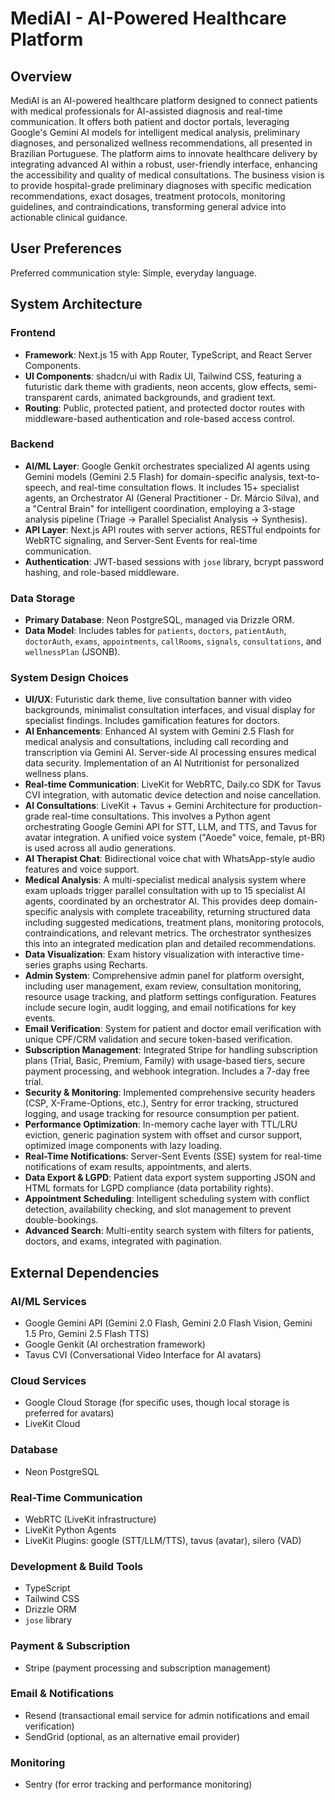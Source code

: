 # MediAI - AI-Powered Healthcare Platform

## Overview
MediAI is an AI-powered healthcare platform designed to connect patients with medical professionals for AI-assisted diagnosis and real-time communication. It offers both patient and doctor portals, leveraging Google's Gemini AI models for intelligent medical analysis, preliminary diagnoses, and personalized wellness recommendations, all presented in Brazilian Portuguese. The platform aims to innovate healthcare delivery by integrating advanced AI within a robust, user-friendly interface, enhancing the accessibility and quality of medical consultations. The business vision is to provide hospital-grade preliminary diagnoses with specific medication recommendations, exact dosages, treatment protocols, monitoring guidelines, and contraindications, transforming general advice into actionable clinical guidance.

## User Preferences
Preferred communication style: Simple, everyday language.

## System Architecture

### Frontend
- **Framework**: Next.js 15 with App Router, TypeScript, and React Server Components.
- **UI Components**: shadcn/ui with Radix UI, Tailwind CSS, featuring a futuristic dark theme with gradients, neon accents, glow effects, semi-transparent cards, animated backgrounds, and gradient text.
- **Routing**: Public, protected patient, and protected doctor routes with middleware-based authentication and role-based access control.

### Backend
- **AI/ML Layer**: Google Genkit orchestrates specialized AI agents using Gemini models (Gemini 2.5 Flash) for domain-specific analysis, text-to-speech, and real-time consultation flows. It includes 15+ specialist agents, an Orchestrator AI (General Practitioner - Dr. Márcio Silva), and a "Central Brain" for intelligent coordination, employing a 3-stage analysis pipeline (Triage → Parallel Specialist Analysis → Synthesis).
- **API Layer**: Next.js API routes with server actions, RESTful endpoints for WebRTC signaling, and Server-Sent Events for real-time communication.
- **Authentication**: JWT-based sessions with `jose` library, bcrypt password hashing, and role-based middleware.

### Data Storage
- **Primary Database**: Neon PostgreSQL, managed via Drizzle ORM.
- **Data Model**: Includes tables for `patients`, `doctors`, `patientAuth`, `doctorAuth`, `exams`, `appointments`, `callRooms`, `signals`, `consultations`, and `wellnessPlan` (JSONB).

### System Design Choices
- **UI/UX**: Futuristic dark theme, live consultation banner with video backgrounds, minimalist consultation interfaces, and visual display for specialist findings. Includes gamification features for doctors.
- **AI Enhancements**: Enhanced AI system with Gemini 2.5 Flash for medical analysis and consultations, including call recording and transcription via Gemini AI. Server-side AI processing ensures medical data security. Implementation of an AI Nutritionist for personalized wellness plans.
- **Real-time Communication**: LiveKit for WebRTC, Daily.co SDK for Tavus CVI integration, with automatic device detection and noise cancellation.
- **AI Consultations**: LiveKit + Tavus + Gemini Architecture for production-grade real-time consultations. This involves a Python agent orchestrating Google Gemini API for STT, LLM, and TTS, and Tavus for avatar integration. A unified voice system ("Aoede" voice, female, pt-BR) is used across all audio generations.
- **AI Therapist Chat**: Bidirectional voice chat with WhatsApp-style audio features and voice support.
- **Medical Analysis**: A multi-specialist medical analysis system where exam uploads trigger parallel consultation with up to 15 specialist AI agents, coordinated by an orchestrator AI. This provides deep domain-specific analysis with complete traceability, returning structured data including suggested medications, treatment plans, monitoring protocols, contraindications, and relevant metrics. The orchestrator synthesizes this into an integrated medication plan and detailed recommendations.
- **Data Visualization**: Exam history visualization with interactive time-series graphs using Recharts.
- **Admin System**: Comprehensive admin panel for platform oversight, including user management, exam review, consultation monitoring, resource usage tracking, and platform settings configuration. Features include secure login, audit logging, and email notifications for key events.
- **Email Verification**: System for patient and doctor email verification with unique CPF/CRM validation and secure token-based verification.
- **Subscription Management**: Integrated Stripe for handling subscription plans (Trial, Basic, Premium, Family) with usage-based tiers, secure payment processing, and webhook integration. Includes a 7-day free trial.
- **Security & Monitoring**: Implemented comprehensive security headers (CSP, X-Frame-Options, etc.), Sentry for error tracking, structured logging, and usage tracking for resource consumption per patient.
- **Performance Optimization**: In-memory cache layer with TTL/LRU eviction, generic pagination system with offset and cursor support, optimized image components with lazy loading.
- **Real-Time Notifications**: Server-Sent Events (SSE) system for real-time notifications of exam results, appointments, and alerts.
- **Data Export & LGPD**: Patient data export system supporting JSON and HTML formats for LGPD compliance (data portability rights).
- **Appointment Scheduling**: Intelligent scheduling system with conflict detection, availability checking, and slot management to prevent double-bookings.
- **Advanced Search**: Multi-entity search system with filters for patients, doctors, and exams, integrated with pagination.

## External Dependencies

### AI/ML Services
- Google Gemini API (Gemini 2.0 Flash, Gemini 2.0 Flash Vision, Gemini 1.5 Pro, Gemini 2.5 Flash TTS)
- Google Genkit (AI orchestration framework)
- Tavus CVI (Conversational Video Interface for AI avatars)

### Cloud Services
- Google Cloud Storage (for specific uses, though local storage is preferred for avatars)
- LiveKit Cloud

### Database
- Neon PostgreSQL

### Real-Time Communication
- WebRTC (LiveKit infrastructure)
- LiveKit Python Agents
- LiveKit Plugins: google (STT/LLM/TTS), tavus (avatar), silero (VAD)

### Development & Build Tools
- TypeScript
- Tailwind CSS
- Drizzle ORM
- `jose` library

### Payment & Subscription
- Stripe (payment processing and subscription management)

### Email & Notifications
- Resend (transactional email service for admin notifications and email verification)
- SendGrid (optional, as an alternative email provider)

### Monitoring
- Sentry (for error tracking and performance monitoring)